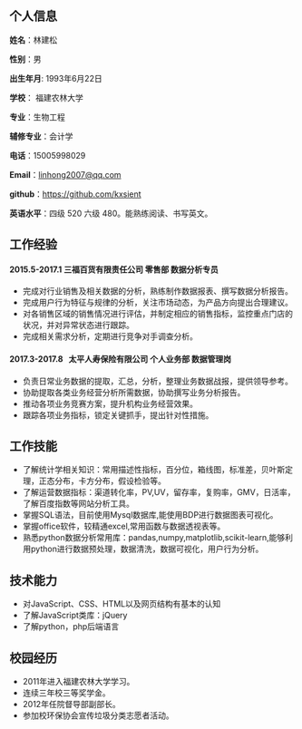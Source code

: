 ## 个人信息

**姓名**：林建松

**性别**：男  

**出生年月**: 1993年6月22日

**学校**： 福建农林大学

**专业**：生物工程

**辅修专业**：会计学

**电话**：15005998029

**Email**：linhong2007@qq.com

**github**：https://github.com/kxsient

**英语水平**：四级 520 六级 480。能熟练阅读、书写英文。

## 工作经验
####  2015.5-2017.1   三福百货有限责任公司  零售部  数据分析专员 
* 完成对行业销售及相关数据的分析，熟练制作数据报表、撰写数据分析报告。
* 完成用户行为特征与规律的分析，关注市场动态，为产品方向提出合理建议。
* 对各销售区域的销售情况进行评估，并制定相应的销售指标，监控重点门店的状况，并对异常状态进行跟踪。
* 完成相关需求分析，定期进行竞争对手调查分析。

####  2017.3-2017.8   太平人寿保险有限公司  个人业务部 数据管理岗
* 负责日常业务数据的提取，汇总，分析，整理业务数据战报，提供领导参考。
* 协助提取各类业务经营分析所需数据，协助撰写业务分析报告。
* 推动各项业务竞赛方案，提升机构业务经营效果。
* 跟踪各项业务指标，锁定关键抓手，提出针对性措施。

## 工作技能
* 了解统计学相关知识：常用描述性指标，百分位，箱线图，标准差，贝叶斯定理，正态分布，卡方分布，假设检验等。
* 了解运营数据指标：渠道转化率，PV,UV，留存率，复购率，GMV，日活率，了解百度指数等网站分析工具。
* 掌握SQL语法，目前使用Mysql数据库,能使用BDP进行数据图表可视化。
* 掌握office软件，较精通excel,常用函数与数据透视表等。
* 熟悉python数据分析常用库：pandas,numpy,matplotlib,scikit-learn,能够利用python进行数据预处理，数据清洗，数据可视化，用户行为分析。


## 技术能力
* 对JavaScript、CSS、HTML以及网页结构有基本的认知
* 了解JavaScript类库：jQuery
* 了解python，php后端语言


## 校园经历
* 2011年进入福建农林大学学习。
* 连续三年校三等奖学金。
* 2012年任院督导部副部长。
* 参加校环保协会宣传垃圾分类志愿者活动。


